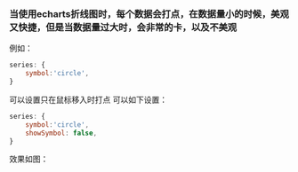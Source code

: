 ###  当使用echarts折线图时，每个数据会打点，在数据量小的时候，美观又快捷，但是当数据量过大时，会非常的卡，以及不美观
例如：
```js
series: {
    symbol:'circle',
}
```
可以设置只在鼠标移入时打点 可以如下设置：
```js
series: {
    symbol:'circle',
    showSymbol: false,
}
```
效果如图：
